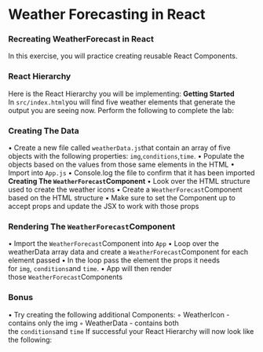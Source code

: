 # Weather Forecasting in React

### ****Recreating WeatherForecast in React****

In this exercise, you will practice creating reusable React Components.

### **React Hierarchy**

Here is the React Hierarchy you will be implementing:
**Getting Started**
In `src/index.html`you will find five weather elements that generate the output you are seeing now.
Perform the following to complete the lab:

### **Creating The Data**

• Create a new file called `weatherData.js`that contain an array of five objects with the following properties: `img`,`conditions`,`time`.
• Populate the objects based on the values from those same elements in the HTML
• Import into `App.js`
• Console.log the file to confirm that it has been imported
**Creating The `WeatherForecast`Component**
• Look over the HTML structure used to create the weather icons
• Create a `WeatherForecast`Component based on the HTML structure
• Make sure to set the Component up to accept props and update the JSX to work with those props

### **Rendering The `WeatherForecast`Component**

• Import the `WeatherForecast`Component into `App`
• Loop over the weatherData array data and create a `WeatherForecast`Component for each element passed
• In the loop pass the element the props it needs for `img`, `conditions`and `time`.
• App will then render those `WeatherForecast`Components

### **Bonus**

• Try creating the following additional Components:
    ◦ WeatherIcon - contains only the img
    ◦ WeatherData - contains both the `conditions`and `time`
If successful your React Hierarchy will now look like the following:
